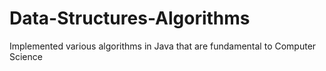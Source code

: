 # Data-Structures-Algorithms
Implemented various algorithms in Java that are fundamental to Computer Science
